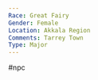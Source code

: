 ```yaml
---
Race: Great Fairy
Gender: Female
Location: Akkala Region
Comments: Tarrey Town
Type: Major
---
```

#npc 

